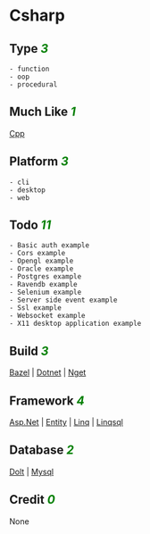 # Csharp

## Type <i style='color:green;'>3</i>
	- function
	- oop
	- procedural
## Much Like <i style='color:green;'>1</i>
[Cpp](CPP.md)
## Platform <i style='color:green;'>3</i>
	- cli
	- desktop
	- web
## Todo <i style='color:green;'>11</i>
	- Basic auth example
	- Cors example
	- Opengl example
	- Oracle example
	- Postgres example
	- Ravendb example
	- Selenium example
	- Server side event example
	- Ssl example
	- Websocket example
	- X11 desktop application example
## Build <i style='color:green;'>3</i>
[Bazel](https://github.com/bearddan2000?tab=repositories&q=csharp+bazel&type=&language=&sort=) | [Dotnet](https://github.com/bearddan2000?tab=repositories&q=csharp+dotnet&type=&language=&sort=) | [Nget](https://github.com/bearddan2000?tab=repositories&q=csharp+nget&type=&language=&sort=)
## Framework <i style='color:green;'>4</i>
[Asp.Net](https://github.com/bearddan2000?tab=repositories&q=csharp+asp.net&type=&language=&sort=) | [Entity](https://github.com/bearddan2000?tab=repositories&q=csharp+entity&type=&language=&sort=) | [Linq](https://github.com/bearddan2000?tab=repositories&q=csharp+linq&type=&language=&sort=) | [Linqsql](https://github.com/bearddan2000?tab=repositories&q=csharp+linqsql&type=&language=&sort=)
## Database <i style='color:green;'>2</i>
[Dolt](https://github.com/bearddan2000?tab=repositories&q=csharp+dolt&type=&language=&sort=) | [Mysql](https://github.com/bearddan2000?tab=repositories&q=csharp+mysql&type=&language=&sort=)
## Credit <i style='color:green;'>0</i>
None